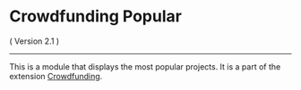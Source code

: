 Crowdfunding Popular
==========================
( Version 2.1 )
- - -

This is a module that displays the most popular projects. It is a part of the extension [Crowdfunding](http://itprism.com/free-joomla-extensions/ecommerce-gamification/crowdfunding-collective-raising-capital).